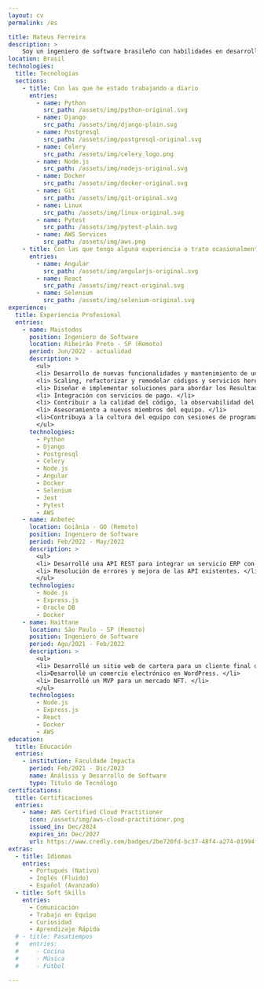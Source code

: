 ```yaml
---
layout: cv
permalink: /es

title: Mateus Ferreira
description: >
    Soy un ingeniero de software brasileño con habilidades en desarrollo full-stack pero enfocado en back-end. Me considero un profesional flexible y un solucionador de problemas después de todo.
location: Brasil
technologies:
  title: Tecnologías
  sections:
    - title: Con las que he estado trabajando a diario
      entries:
        - name: Python
          src_path: /assets/img/python-original.svg
        - name: Django
          src_path: /assets/img/django-plain.svg
        - name: Postgresql
          src_path: /assets/img/postgresql-original.svg
        - name: Celery
          src_path: /assets/img/celery_logo.png
        - name: Node.js
          src_path: /assets/img/nodejs-original.svg
        - name: Docker
          src_path: /assets/img/docker-original.svg
        - name: Git 
          src_path: /assets/img/git-original.svg
        - name: Linux
          src_path: /assets/img/linux-original.svg
        - name: Pytest
          src_path: /assets/img/pytest-plain.svg
        - name: AWS Services
          src_path: /assets/img/aws.png
    - title: Con las que tengo alguna experiencia o trato ocasionalmente
      entries:
        - name: Angular
          src_path: /assets/img/angularjs-original.svg
        - name: React
          src_path: /assets/img/react-original.svg
        - name: Selenium
          src_path: /assets/img/selenium-original.svg
experience:
  title: Experiencia Profesional
  entries:
    - name: Maistodos
      position: Ingeniero de Software
      location: Ribeirão Preto - SP (Remoto)
      period: Jun/2022 - actualidad
      description: >
        <ul>
        <li> Desarrollo de nuevas funcionalidades y mantenimiento de un servicio de cashback integrado en una aplicación con más de 3,5 millones de usuarios. </li>
        <li> Scaling, refactorizar y remodelar códigos y servicios heredados. <br> </li>
        <li> Diseñar e implementar soluciones para abordar los Resultados Clave. </li>
        <li> Integración con servicios de pago. </li>
        <li> Contribuir a la calidad del código, la observabilidad del servicio, las pruebas automatizadas y la integración continua. </li>
        <li> Asesoramiento a nuevos miembros del equipo. </li>
        <li>Contribuya a la cultura del equipo con sesiones de programación en pareja y revisiones de código. </li>
        </ul>
      technologies:
        - Python
        - Django
        - Postgresql
        - Celery
        - Node.js
        - Angular
        - Docker
        - Selenium
        - Jest
        - Pytest
        - AWS
    - name: Anbetec
      location: Goiânia - GO (Remoto)
      position: Ingeniero de Software
      period: Feb/2022 - May/2022
      description: >
        <ul>
        <li> Desarrollé una API REST para integrar un servicio ERP con aplicaciones web. </li>
        <li> Resolución de errores y mejora de las API existentes. </li>
        </ul>
      technologies:
        - Node.js
        - Express.js
        - Oracle DB
        - Docker
    - name: Haittane
      location: São Paulo - SP (Remoto)
      position: Ingeniero de Software
      period: Ago/2021 - Feb/2022
      description: >
        <ul>
        <li> Desarrollé un sitio web de cartera para un cliente final desde cero. </li>
        <li>Desarrollé un comercio electrónico en WordPress. </li>
        <li> Desarrollé un MVP para un mercado NFT. </li>
        </ul>
      technologies:
        - Node.js
        - Express.js
        - React
        - Docker
        - AWS
education:
  title: Educación
  entries:
    - institution: Faculdade Impacta
      period: Feb/2021 - Dic/2023
      name: Análisis y Desarrollo de Software
      type: Título de Tecnólogo
certifications:
  title: Certificaciones
  entries:
    - name: AWS Certified Cloud Practitioner
      icon: /assets/img/aws-cloud-practitioner.png
      issued_in: Dec/2024
      expires_in: Dec/2027
      url: https://www.credly.com/badges/2be720fd-bc37-48f4-a274-01994f5caf68/linked_in_profile
extras:
  - title: Idiomas
    entries:
      - Portugués (Nativo)
      - Inglés (Fluido)
      - Español (Avanzado)
  - title: Soft Skills
    entries:
      - Comunicación
      - Trabajo en Equipo
      - Curiosidad
      - Aprendizaje Rápido
  # - title: Pasatiempos
  #   entries:
  #     - Cocina
  #     - Música
  #     - Fútbol

---
```

